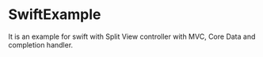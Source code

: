# SwiftExample
It is an example for swift with Split View controller with MVC, Core Data and completion handler.
